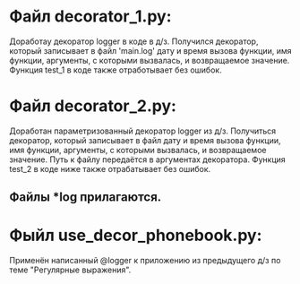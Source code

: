 # Файл decorator_1.py:
Доработаy декоратор logger в коде в д/з. Получился декоратор, который записывает в файл 'main.log' дату и время вызова функции, имя функции, аргументы, с которыми вызвалась, и возвращаемое значение. Функция test_1 в коде также отработывает без ошибок.

# Файл decorator_2.py:
Доработан параметризованный декоратор logger из д/з. Получиться декоратор, который записывает в файл дату и время вызова функции, имя функции, аргументы, с которыми вызвалась, и возвращаемое значение. Путь к файлу передаётся в аргументах декоратора. Функция test_2 в коде ниже также отрабатывает без ошибок.

## Файлы *log прилагаются.

# Фыйл use_decor_phonebook.py:
Применён написанный @logger к приложению из предыдущего д/з по теме "Регулярные выражения".